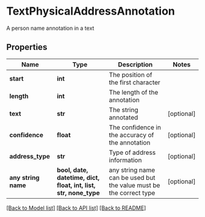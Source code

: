 # TextPhysicalAddressAnnotation

A person name annotation in a text
## Properties
Name | Type | Description | Notes
------------ | ------------- | ------------- | -------------
**start** | **int** | The position of the first character | 
**length** | **int** | The length of the annotation | 
**text** | **str** | The string annotated | [optional] 
**confidence** | **float** | The confidence in the accuracy of the annotation | [optional] 
**address_type** | **str** | Type of address information | [optional] 
**any string name** | **bool, date, datetime, dict, float, int, list, str, none_type** | any string name can be used but the value must be the correct type | [optional]

[[Back to Model list]](../README.md#documentation-for-models) [[Back to API list]](../README.md#documentation-for-api-endpoints) [[Back to README]](../README.md)


